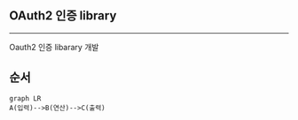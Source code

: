 ## OAuth2 인증 library
***

Oauth2 인증 libarary 개발


## 순서

```mermaid
graph LR
A(입력)-->B(연산)-->C(출력)
```
